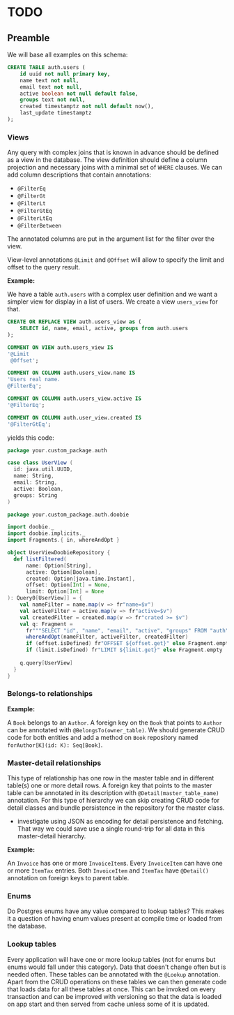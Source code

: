 # TODO

## Preamble

We will base all examples on this schema: 

```sql
CREATE TABLE auth.users (
    id uuid not null primary key,
    name text not null,
    email text not null,
    active boolean not null default false,
    groups text not null,
    created timestamptz not null default now(),
    last_update timestamptz
);
```

### Views

Any query with complex joins that is known in advance should be defined as a view in the database. The view definition 
should define a column projection and necessary joins with a minimal set of `WHERE` clauses. We can add column 
descriptions that contain annotations:

- `@FilterEq`
- `@FilterGt`
- `@FilterLt`
- `@FilterGtEq`
- `@FilterLtEq`
- `@FilterBetween`

The annotated columns are put in the argument list for the filter over the view.

View-level annotations `@Limit` and `@Offset` will allow to specify the limit and offset to the query result.

**Example:**

We have a table `auth.users` with a complex user definition and we want a simpler view for 
display in a list of users. We create a view `users_view` for that. 

```sql
CREATE OR REPLACE VIEW auth.users_view as (
    SELECT id, name, email, active, groups from auth.users
);

COMMENT ON VIEW auth.users_view IS
'@Limit
 @Offset';

COMMENT ON COLUMN auth.users_view.name IS
'Users real name. 
@FilterEq';

COMMENT ON COLUMN auth.users_view.active IS 
'@FilterEq';

COMMENT ON COLUMN auth.user_view.created IS
'@FilterGtEq';
```

yields this code:

```scala
package your.custom_package.auth

case class UserView (
  id: java.util.UUID,
  name: String,
  email: String,
  active: Boolean,
  groups: String
)
```
```scala
package your.custom_package.auth.doobie

import doobie._
import doobie.implicits._
import Fragments.{ in, whereAndOpt }

object UserViewDoobieRepository {
  def listFiltered(
      name: Option[String], 
      active: Option[Boolean], 
      created: Option[java.time.Instant],
      offset: Option[Int] = None,
      limit: Option[Int] = None
): Query0[UserView]] = {
    val nameFilter = name.map(v => fr"name=$v") 
    val activeFilter = active.map(v => fr"active=$v") 
    val createdFilter = created.map(v => fr"crated >= $v")
    val q: Fragment = 
      fr"""SELECT "id", "name", "email", "active", "groups" FROM "auth"."user_view" """ ++
      whereAndOpt(nameFilter, activeFilter, createdFilter)                              ++
      if (offset.isDefined) fr"OFFSET ${offset.get}" else Fragment.empty                ++
      if (limit.isDefined) fr"LIMIT ${limit.get}" else Fragment.empty
  
    q.query[UserView]
  }
}
```


### Belongs-to relationships

**Example:**

A `Book` belongs to an `Author`. A foreign key on the `Book` that points to `Author` can be annotated with 
`@BelongsTo(owner_table)`. We should generate CRUD code for both entities and add a method on `Book` repository
named `forAuthor[K](id: K): Seq[Book]`.

### Master-detail relationships

This type of relationship has one row in the master table and in different table(s) one or more detail rows. A foreign 
key that points to the master table can be annotated in its description with `@Detail(master_table_name)` annotation.
For this type of hierarchy we can skip creating CRUD code for detail classes and bundle persistence
in the repository for the master class.

- investigate using JSON as encoding for detail persistence and fetching. That way we could save use a single round-trip
  for all data in this master-detail hierarchy.

**Example:**

An `Invoice` has one or more `InvoiceItem`s. Every `InvoiceItem` can have one or more `ItemTax` entries. 
Both `InvoiceItem` and `ItemTax` have `@Detail()` annotation on foreign keys to parent table. 

### Enums

Do Postgres enums have any value compared to lookup tables? This makes it a question of having enum values present at
compile time or loaded from the database.

### Lookup tables

Every application will have one or more lookup tables (not for enums but enums would fall under this category). Data 
that doesn't change often but is needed often. These tables can be annotated with the `@Lookup` annotation. Apart from 
the CRUD operations on these tables we can then generate code that loads data for all these tables at once. This can be
invoked on every transaction and can be improved with versioning so that the data is loaded on app start and then served
from cache unless some of it is updated.

